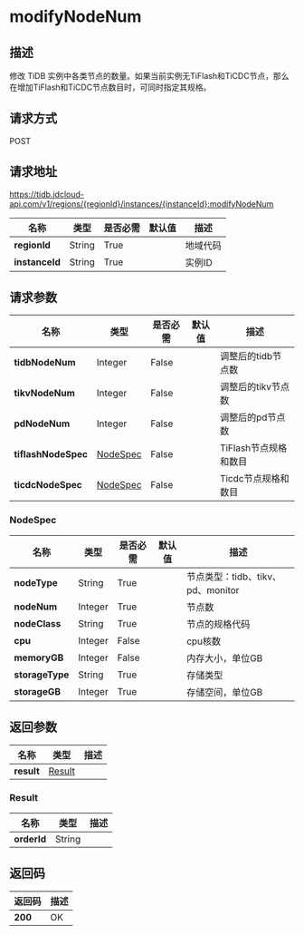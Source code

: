# modifyNodeNum


## 描述
修改 TiDB 实例中各类节点的数量。如果当前实例无TiFlash和TiCDC节点，那么在增加TiFlash和TiCDC节点数目时，可同时指定其规格。

## 请求方式
POST

## 请求地址
https://tidb.jdcloud-api.com/v1/regions/{regionId}/instances/{instanceId}:modifyNodeNum

|名称|类型|是否必需|默认值|描述|
|---|---|---|---|---|
|**regionId**|String|True| |地域代码|
|**instanceId**|String|True| |实例ID|

## 请求参数
|名称|类型|是否必需|默认值|描述|
|---|---|---|---|---|
|**tidbNodeNum**|Integer|False| |调整后的tidb节点数|
|**tikvNodeNum**|Integer|False| |调整后的tikv节点数|
|**pdNodeNum**|Integer|False| |调整后的pd节点数|
|**tiflashNodeSpec**|[NodeSpec](modifynodenum#nodespec)|False| |TiFlash节点规格和数目|
|**ticdcNodeSpec**|[NodeSpec](modifynodenum#nodespec)|False| |Ticdc节点规格和数目|

### <div id="nodespec">NodeSpec</div>
|名称|类型|是否必需|默认值|描述|
|---|---|---|---|---|
|**nodeType**|String|True| |节点类型：tidb、tikv、pd、monitor|
|**nodeNum**|Integer|True| |节点数|
|**nodeClass**|String|True| |节点的规格代码|
|**cpu**|Integer|False| |cpu核数|
|**memoryGB**|Integer|False| |内存大小，单位GB|
|**storageType**|String|True| |存储类型|
|**storageGB**|Integer|True| |存储空间，单位GB|

## 返回参数
|名称|类型|描述|
|---|---|---|
|**result**|[Result](modifynodenum#result)| |

### <div id="result">Result</div>
|名称|类型|描述|
|---|---|---|
|**orderId**|String| |

## 返回码
|返回码|描述|
|---|---|
|**200**|OK|
